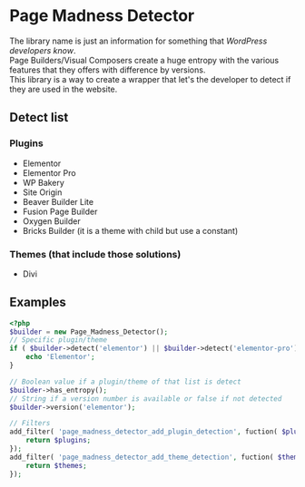 # Page Madness Detector

The library name is just an information for something that *WordPress developers know*.  
Page Builders/Visual Composers create a huge entropy with the various features that they offers with difference by versions.  
This library is a way to create a wrapper that let's the developer to detect if they are used in the website.

## Detect list

### Plugins

* Elementor
* Elementor Pro
* WP Bakery
* Site Origin
* Beaver Builder Lite
* Fusion Page Builder
* Oxygen Builder
* Bricks Builder (it is a theme with child but use a constant)

### Themes (that include those solutions)

* Divi

## Examples

```php
<?php
$builder = new Page_Madness_Detector();
// Specific plugin/theme
if ( $builder->detect('elementor') || $builder->detect('elementor-pro') ) {
    echo 'Elementor';
}

// Boolean value if a plugin/theme of that list is detect
$builder->has_entropy();
// String if a version number is available or false if not detected
$builder->version('elementor');

// Filters
add_filter( 'page_madness_detector_add_plugin_detection', fuction( $plugins ) {
    return $plugins;
});
add_filter( 'page_madness_detector_add_theme_detection', fuction( $themes ) {
    return $themes;
});
```
